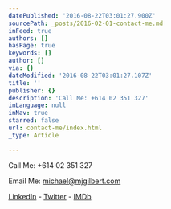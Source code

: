 ```yaml
---
datePublished: '2016-08-22T03:01:27.900Z'
sourcePath: _posts/2016-02-01-contact-me.md
inFeed: true
authors: []
hasPage: true
keywords: []
author: []
via: {}
dateModified: '2016-08-22T03:01:27.107Z'
title: ''
publisher: {}
description: 'Call Me: +614 02 351 327'
inLanguage: null
inNav: true
starred: false
url: contact-me/index.html
_type: Article

---
```

Call Me: +614 02 351 327

Email Me: michael@mjgilbert.com

[LinkedIn][0] - [Twitter][1] - [IMDb][2]

[0]: https://www.linkedin.com/m/profile/ACoAAAPSKosBhlLOrl0BPvGapke6u0lGOUQKENE/
[1]: http://www.twitter.com/emjaygilbert "Twitter"
[2]: http://www.imdb.com/name/nm4285603/ "IMDb"